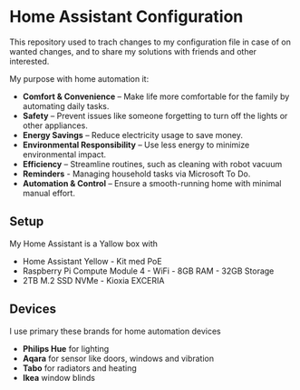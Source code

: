 # Home Assistant Configuration
This repository used to trach changes to my configuration file in case of on wanted changes, and to share
my solutions with friends and other interested.

My purpose with home automation it:
- **Comfort & Convenience** – Make life more comfortable for the family by automating daily tasks.  
- **Safety** – Prevent issues like someone forgetting to turn off the lights or other appliances.  
- **Energy Savings** – Reduce electricity usage to save money.  
- **Environmental Responsibility** – Use less energy to minimize environmental impact.  
- **Efficiency** – Streamline routines, such as cleaning with robot vacuum
- **Reminders** - Managing household tasks via Microsoft To Do.  
- **Automation & Control** – Ensure a smooth-running home with minimal manual effort. 

## Setup
My Home Assistant is a Yallow box with 
- Home Assistant Yellow - Kit med PoE
- Raspberry Pi Compute Module 4 - WiFi - 8GB RAM - 32GB Storage
- 2TB M.2 SSD NVMe - Kioxia EXCERIA

## Devices
I use primary these brands for home automation devices
- **Philips Hue** for lighting
- **Aqara** for sensor like doors, windows and vibration
- **Tabo** for radiators and heating
- **Ikea** window blinds